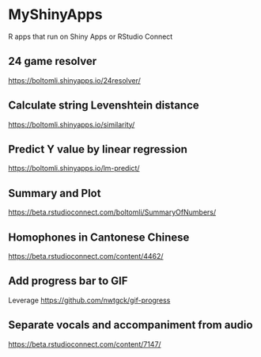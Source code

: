 # MyShinyApps

R apps that run on Shiny Apps or RStudio Connect

## 24 game resolver

<https://boltomli.shinyapps.io/24resolver/>

## Calculate string Levenshtein distance

<https://boltomli.shinyapps.io/similarity/>

## Predict Y value by linear regression

<https://boltomli.shinyapps.io/lm-predict/>

## Summary and Plot

<https://beta.rstudioconnect.com/boltomli/SummaryOfNumbers/>

## Homophones in Cantonese Chinese

<https://beta.rstudioconnect.com/content/4462/>

## Add progress bar to GIF

Leverage https://github.com/nwtgck/gif-progress

## Separate vocals and accompaniment from audio

<https://beta.rstudioconnect.com/content/7147/>
